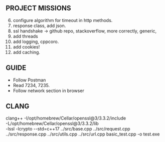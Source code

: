 ## PROJECT MISSIONS ##
6. configure algorithm for timeout in http methods.
4. response class, add json.
2. ssl handshake -> github repo, stackoverflow, more correctly, generic,
8. add threads
11. add logging, cppcoro.
13. add cookies!
14. add caching.

## GUIDE ##

* Follow Postman
* Read 7234, 7235.
* Follow network section in browser

## CLANG ##

clang++ -I/opt/homebrew/Cellar/openssl@3/3.3.2/include \
  -L/opt/homebrew/Cellar/openssl@3/3.3.2/lib \
  -lssl -lcrypto --std=c++17 ../src/base.cpp ../src/request.cpp ../src/response.cpp ../src/utils.cpp ../src/url.cpp basic_test.cpp -o test.exe
